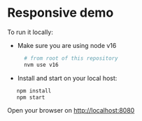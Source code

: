 # Responsive demo

To run it locally:

- Make sure you are using node v16
  ```sh
    # from root of this repository
    nvm use v16
  ```

- Install and start on your local host:
 ```sh
    npm install
    npm start
 ```

Open your browser on [http://localhost:8080](http://localhost:8080)




